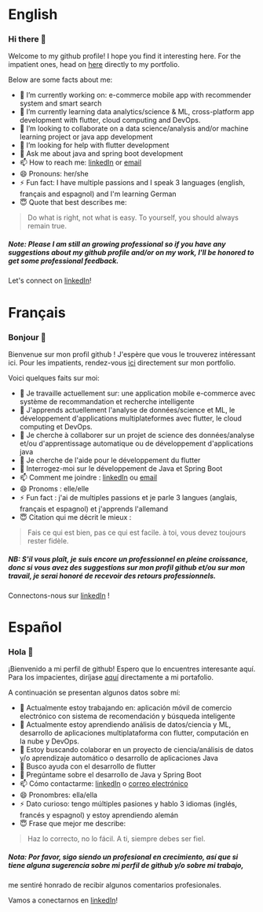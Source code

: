 # English 
### Hi there 👋
Welcome to my github profile! I hope you find it interesting here.
For the impatient ones, head on [here](https://nadiahylary.github.io/) directly to my portfolio. 

Below are some facts about me:

- 🔭 I’m currently working on: e-commerce mobile app with recommender system and smart search
- 🌱 I’m currently learning data analytics/science & ML, cross-platform app development with flutter, cloud computing and DevOps.
- 👯 I’m looking to collaborate on a data science/analysis and/or machine learning project or java app development
- 🤔 I’m looking for help with flutter development 
- 💬 Ask me about java and spring boot development
- 📫 How to reach me: [linkedIn](https://www.linkedin.com/in/nadia-hylary-455889182/) or [email](mail.to/nadia.hylary@esprit.tn)
- 😄 Pronouns: her/she
- ⚡ Fun fact: I have multiple passions and I speak 3 languages (english, français and espagnol) and I'm learning German
- 😇 Quote that best describes me: 
>Do what is right, not what is easy. To yourself, you should always remain true.

##### Note: Please I am still an growing professional so if you have any suggestions about my github profile and/or on my work, I'll be honored to get some professional feedback.
Let's connect on [linkedIn](https://www.linkedin.com/in/nadia-hylary-455889182/)! 


# Français
### Bonjour 👋
Bienvenue sur mon profil github ! J'espère que vous le trouverez intéressant ici.
Pour les impatients, rendez-vous [ici](https://nadiahylary.github.io/) directement sur mon portfolio.

Voici quelques faits sur moi:

- 🔭 Je travaille actuellement sur: une application mobile e-commerce avec système de recommandation et recherche intelligente
- 🌱 J'apprends actuellement l'analyse de données/science et ML, le développement d'applications multiplateformes avec flutter, le cloud computing et DevOps.
- 👯 Je cherche à collaborer sur un projet de science des données/analyse et/ou d'apprentissage automatique ou de développement d'applications java
- 🤔 Je cherche de l'aide pour le développement du flutter
- 💬 Interrogez-moi sur le développement de Java et Spring Boot
- 📫 Comment me joindre : [linkedIn](https://www.linkedin.com/in/nadia-hylary-455889182/) ou [email](mail.to/nadia.hylary@esprit.tn)
- 😄 Pronoms : elle/elle
- ⚡ Fun fact : j'ai de multiples passions et je parle 3 langues (anglais, français et espagnol) et j'apprends l'allemand
- 😇 Citation qui me décrit le mieux :
> Fais ce qui est bien, pas ce qui est facile. à toi, vous devez toujours rester fidèle.

##### NB: S'il vous plaît, je suis encore un professionnel en pleine croissance, donc si vous avez des suggestions sur mon profil github et/ou sur mon travail, je serai honoré de recevoir des retours professionnels.

Connectons-nous sur [linkedIn](https://www.linkedin.com/in/nadia-hylary-455889182/) !


# Español
### Hola 👋
¡Bienvenido a mi perfil de github! Espero que lo encuentres interesante aquí.
Para los impacientes, diríjase [aquí](https://nadiahylary.github.io/) directamente a mi portafolio.

A continuación se presentan algunos datos sobre mí:

- 🔭 Actualmente estoy trabajando en: aplicación móvil de comercio electrónico con sistema de recomendación y búsqueda inteligente
- 🌱 Actualmente estoy aprendiendo análisis de datos/ciencia y ML, desarrollo de aplicaciones multiplataforma con flutter, computación en la nube y DevOps.
- 👯 Estoy buscando colaborar en un proyecto de ciencia/análisis de datos y/o aprendizaje automático o desarrollo de aplicaciones Java
- 🤔 Busco ayuda con el desarrollo de flutter
- 💬 Pregúntame sobre el desarrollo de Java y Spring Boot
- 📫 Cómo contactarme: [linkedIn](https://www.linkedin.com/in/nadia-hylary-455889182/) o [correo electrónico](mail.to/nadia.hylary@esprit.tn)
- 😄 Pronombres: ella/ella
- ⚡ Dato curioso: tengo múltiples pasiones y hablo 3 idiomas (inglés, francés y espagnol) y estoy aprendiendo alemán
- 😇 Frase que mejor me describe:
>Haz lo correcto, no lo fácil. A ti, siempre debes ser fiel.

##### Nota: Por favor, sigo siendo un profesional en crecimiento, así que si tiene alguna sugerencia sobre mi perfil de github y/o sobre mi trabajo, 
me sentiré honrado de recibir algunos comentarios profesionales.

Vamos a conectarnos en [linkedIn](https://www.linkedin.com/in/nadia-hylary-455889182/)!

<!--
**nadiahylary/nadiahylary** is a ✨ _special_ ✨ repository because its `README.md` (this file) appears on your GitHub profile.

Here are some ideas to get you started:

- 🔭 I’m currently working on: e-commerce mobile app with recommender system and smart search
- 🌱 I’m currently learning data analytics/science & ML, cross-platform app development with flutter, cloud computing and DevOps.
- 👯 I’m looking to collaborate on a data science/analysis/machine learning project
- 🤔 I’m looking for help with flutter development
- 💬 Ask me about java and spring boot api development
- 📫 How to reach me: [linkedIn](https://www.linkedin.com/in/nadia-hylary-455889182/)
- 😄 Pronouns: her/she
- ⚡ Fun fact: I have multiple passions 
-->
